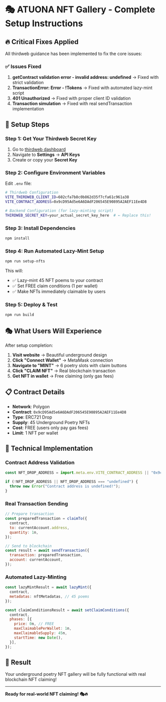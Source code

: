 # 🎭 ATUONA NFT Gallery - Complete Setup Instructions

## 🔥 Critical Fixes Applied

All thirdweb guidance has been implemented to fix the core issues:

### ✅ Issues Fixed
1. **getContract validation error - invalid address: undefined** → Fixed with strict validation
2. **TransactionError: Error - !Tokens** → Fixed with automated lazy-mint script  
3. **401 Unauthorized** → Fixed with proper client ID validation
4. **Transaction simulation** → Fixed with real sendTransaction implementation

## 🚀 Setup Steps

### Step 1: Get Your Thirdweb Secret Key
1. Go to [thirdweb dashboard](https://thirdweb.com/dashboard)
2. Navigate to **Settings** → **API Keys**
3. Create or copy your **Secret Key**

### Step 2: Configure Environment Variables
Edit `.env` file:
```bash
# Thirdweb Configuration
VITE_THIRDWEB_CLIENT_ID=602cfa7b8c0b862d35f7cfa61c961a38
VITE_CONTRACT_ADDRESS=0x9cD95Ad5e6A6DAdF206545E90895A2AEF11Ee4D8

# Backend Configuration (for lazy-minting script)
THIRDWEB_SECRET_KEY=your_actual_secret_key_here  # ← Replace this!
```

### Step 3: Install Dependencies
```bash
npm install
```

### Step 4: Run Automated Lazy-Mint Setup
```bash
npm run setup-nfts
```

This will:
- ✅ Lazy-mint 45 NFT poems to your contract
- ✅ Set FREE claim conditions (1 per wallet)
- ✅ Make NFTs immediately claimable by users

### Step 5: Deploy & Test
```bash
npm run build
```

## 🎭 What Users Will Experience

After setup completion:

1. **Visit website** → Beautiful underground design
2. **Click "Connect Wallet"** → MetaMask connection
3. **Navigate to "MINT"** → 6 poetry slots with claim buttons
4. **Click "CLAIM NFT"** → Real blockchain transaction
5. **Get NFT in wallet** → Free claiming (only gas fees)

## 📋 Contract Details

- **Network**: Polygon
- **Contract**: `0x9cD95Ad5e6A6DAdF206545E90895A2AEF11Ee4D8`
- **Type**: ERC721 Drop
- **Supply**: 45 Underground Poetry NFTs
- **Cost**: FREE (users only pay gas fees)
- **Limit**: 1 NFT per wallet

## 🔧 Technical Implementation

### Contract Address Validation
```javascript
const NFT_DROP_ADDRESS = import.meta.env.VITE_CONTRACT_ADDRESS || "0x9cD95Ad5e6A6DAdF206545E90895A2AEF11Ee4D8";

if (!NFT_DROP_ADDRESS || NFT_DROP_ADDRESS === "undefined") {
  throw new Error("Contract address is undefined!");
}
```

### Real Transaction Sending
```javascript
// Prepare transaction
const preparedTransaction = claimTo({
  contract,
  to: currentAccount.address,
  quantity: 1n,
});

// Send to blockchain
const result = await sendTransaction({
  transaction: preparedTransaction,
  account: currentAccount,
});
```

### Automated Lazy-Minting
```javascript
const lazyMintResult = await lazyMint({
  contract,
  metadatas: nftMetadatas, // 45 poems
});

const claimConditionsResult = await setClaimConditions({
  contract,
  phases: [{
    price: 0n, // FREE
    maxClaimablePerWallet: 1n,
    maxClaimableSupply: 45n,
    startTime: new Date(),
  }],
});
```

## 🎉 Result

Your underground poetry NFT gallery will be fully functional with real blockchain NFT claiming!

---

**Ready for real-world NFT claiming! 🎭🔥**